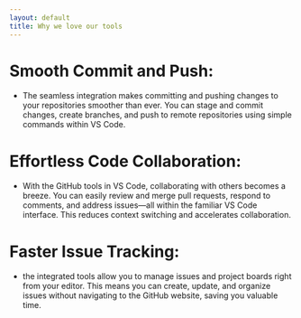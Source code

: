 ```yaml
---
layout: default
title: Why we love our tools
---
```


# Smooth Commit and Push: 

- The seamless integration makes committing and pushing changes to your repositories smoother than ever. You can stage and commit changes, create branches, and push to remote repositories using simple commands within VS Code.

# Effortless Code Collaboration: 

- With the GitHub tools in VS Code, collaborating with others becomes a breeze. You can easily review and merge pull requests, respond to comments, and address issues—all within the familiar VS Code interface. This reduces context switching and accelerates collaboration.

# Faster Issue Tracking: 

- the integrated tools allow you to manage issues and project boards right from your editor. This means you can create, update, and organize issues without navigating to the GitHub website, saving you valuable time.

